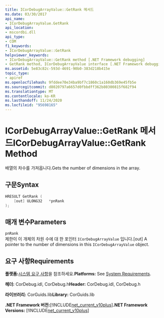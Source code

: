 ```yaml
---
title: ICorDebugArrayValue::GetRank 메서드
ms.date: 03/30/2017
api_name:
- ICorDebugArrayValue.GetRank
api_location:
- mscordbi.dll
api_type:
- COM
f1_keywords:
- ICorDebugArrayValue::GetRank
helpviewer_keywords:
- ICorDebugArrayValue::GetRank method [.NET Framework debugging]
- GetRank method, ICorDebugArrayValue interface [.NET Framework debugging]
ms.assetid: 5e83c82c-593d-4691-90b0-383d218b415e
topic_type:
- apiref
ms.openlocfilehash: 9fddee70e34ba9bf7c1860c1a160db369e45fb5e
ms.sourcegitcommit: d8020797a6657d0fbbdff362b80300815f682f94
ms.translationtype: MT
ms.contentlocale: ko-KR
ms.lasthandoff: 11/24/2020
ms.locfileid: "95698165"
---
```

# <a name="icordebugarrayvaluegetrank-method"></a><span data-ttu-id="db678-102">ICorDebugArrayValue::GetRank 메서드</span><span class="sxs-lookup"><span data-stu-id="db678-102">ICorDebugArrayValue::GetRank Method</span></span>

<span data-ttu-id="db678-103">배열의 차수를 가져옵니다.</span><span class="sxs-lookup"><span data-stu-id="db678-103">Gets the number of dimensions in the array.</span></span>  
  
## <a name="syntax"></a><span data-ttu-id="db678-104">구문</span><span class="sxs-lookup"><span data-stu-id="db678-104">Syntax</span></span>  
  
```cpp  
HRESULT GetRank (  
    [out] ULONG32   *pnRank  
);  
```  
  
## <a name="parameters"></a><span data-ttu-id="db678-105">매개 변수</span><span class="sxs-lookup"><span data-stu-id="db678-105">Parameters</span></span>  

 `pnRank`  
 <span data-ttu-id="db678-106">제한이 이 개체의 차원 수에 대 한 포인터 `ICorDebugArrayValue` 입니다.</span><span class="sxs-lookup"><span data-stu-id="db678-106">[out] A pointer to the number of dimensions in this `ICorDebugArrayValue` object.</span></span>  
  
## <a name="requirements"></a><span data-ttu-id="db678-107">요구 사항</span><span class="sxs-lookup"><span data-stu-id="db678-107">Requirements</span></span>  

 <span data-ttu-id="db678-108">**플랫폼:**[시스템 요구 사항](../../get-started/system-requirements.md)을 참조하세요.</span><span class="sxs-lookup"><span data-stu-id="db678-108">**Platforms:** See [System Requirements](../../get-started/system-requirements.md).</span></span>  
  
 <span data-ttu-id="db678-109">**헤더:** CorDebug.idl, CorDebug.h</span><span class="sxs-lookup"><span data-stu-id="db678-109">**Header:** CorDebug.idl, CorDebug.h</span></span>  
  
 <span data-ttu-id="db678-110">**라이브러리:** CorGuids.lib</span><span class="sxs-lookup"><span data-stu-id="db678-110">**Library:** CorGuids.lib</span></span>  
  
 <span data-ttu-id="db678-111">**.NET Framework 버전:**[!INCLUDE[net_current_v10plus](../../../../includes/net-current-v10plus-md.md)]</span><span class="sxs-lookup"><span data-stu-id="db678-111">**.NET Framework Versions:** [!INCLUDE[net_current_v10plus](../../../../includes/net-current-v10plus-md.md)]</span></span>
